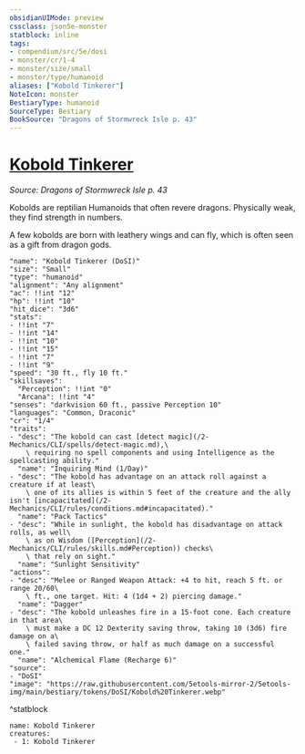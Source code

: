 ```yaml
---
obsidianUIMode: preview
cssclass: json5e-monster
statblock: inline
tags:
- compendium/src/5e/dosi
- monster/cr/1-4
- monster/size/small
- monster/type/humanoid
aliases: ["Kobold Tinkerer"]
NoteIcon: monster
BestiaryType: humanoid
SourceType: Bestiary
BookSource: "Dragons of Stormwreck Isle p. 43"
---
```

# [Kobold Tinkerer](2-Mechanics/CLI/bestiary/humanoid/kobold-tinkerer-dosi.md)
*Source: Dragons of Stormwreck Isle p. 43*  

Kobolds are reptilian Humanoids that often revere dragons. Physically weak, they find strength in numbers.

A few kobolds are born with leathery wings and can fly, which is often seen as a gift from dragon gods.

```statblock
"name": "Kobold Tinkerer (DoSI)"
"size": "Small"
"type": "humanoid"
"alignment": "Any alignment"
"ac": !!int "12"
"hp": !!int "10"
"hit_dice": "3d6"
"stats":
- !!int "7"
- !!int "14"
- !!int "10"
- !!int "15"
- !!int "7"
- !!int "9"
"speed": "30 ft., fly 10 ft."
"skillsaves":
  "Perception": !!int "0"
  "Arcana": !!int "4"
"senses": "darkvision 60 ft., passive Perception 10"
"languages": "Common, Draconic"
"cr": "1/4"
"traits":
- "desc": "The kobold can cast [detect magic](/2-Mechanics/CLI/spells/detect-magic.md),\
    \ requiring no spell components and using Intelligence as the spellcasting ability."
  "name": "Inquiring Mind (1/Day)"
- "desc": "The kobold has advantage on an attack roll against a creature if at least\
    \ one of its allies is within 5 feet of the creature and the ally isn't [incapacitated](/2-Mechanics/CLI/rules/conditions.md#incapacitated)."
  "name": "Pack Tactics"
- "desc": "While in sunlight, the kobold has disadvantage on attack rolls, as well\
    \ as on Wisdom ([Perception](/2-Mechanics/CLI/rules/skills.md#Perception)) checks\
    \ that rely on sight."
  "name": "Sunlight Sensitivity"
"actions":
- "desc": "Melee or Ranged Weapon Attack: +4 to hit, reach 5 ft. or range 20/60\
    \ ft., one target. Hit: 4 (1d4 + 2) piercing damage."
  "name": "Dagger"
- "desc": "The kobold unleashes fire in a 15-foot cone. Each creature in that area\
    \ must make a DC 12 Dexterity saving throw, taking 10 (3d6) fire damage on a\
    \ failed saving throw, or half as much damage on a successful one."
  "name": "Alchemical Flame (Recharge 6)"
"source":
- "DoSI"
"image": "https://raw.githubusercontent.com/5etools-mirror-2/5etools-img/main/bestiary/tokens/DoSI/Kobold%20Tinkerer.webp"
```
^statblock

```encounter-table
name: Kobold Tinkerer
creatures:
 - 1: Kobold Tinkerer
```